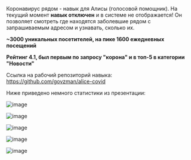 Коронавирус рядом - навык для Алисы (голосовой помощник). На текущий момент **навык отключен** и в системе не отображается! 
Он позволяет смотреть где находятся заболевшие рядом с запрашиваемым адресом
и узнавать, сколько их.

**~3000 уникальных посетителей, на пике 1600 ежедневных посещений**

**Рейтинг 4.1, был первым по запросу "корона" и в топ-5 в категории "Новости"**

Ссылка на рабочий репозиторий навыка: https://github.com/govzman/alice-covid

Ниже приведено немного статистики из презентации: 

![image](https://user-images.githubusercontent.com/58818686/226606979-326033ad-347a-4fa9-bde2-6b812ec25556.png)

![image](https://user-images.githubusercontent.com/58818686/226608235-29d2e9b2-8585-45ae-b61c-1dd624a0263c.png)

![image](https://user-images.githubusercontent.com/58818686/226608763-b68c09d5-b148-41ee-aee9-c04e70269239.png)

![image](https://user-images.githubusercontent.com/58818686/226608727-470951c5-4003-40c4-9a05-9153a9c7789e.png)

![image](https://user-images.githubusercontent.com/58818686/226604070-be90720a-a954-48ad-b67f-4e3380c0a781.png)
